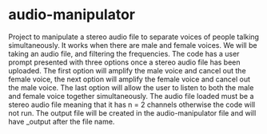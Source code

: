 # audio-manipulator
Project to manipulate a stereo audio file to separate voices of people talking simultaneously. It works when there are male and female voices.
We will be taking an audio file, and filtering the frequencies. The code has a user prompt presented with three options once a stereo audio file has been uploaded. The first option will amplify the male voice and cancel out the female voice, the next option will amplify the female voice and cancel out the male voice. The last option will allow the user to listen to both the male and female voice together simultaneously. The audio file loaded must be a stereo audio file meaning that it has n = 2 channels otherwise the code will not run. The output file will be created in the audio-manipulator file and will have _output after the file name. 